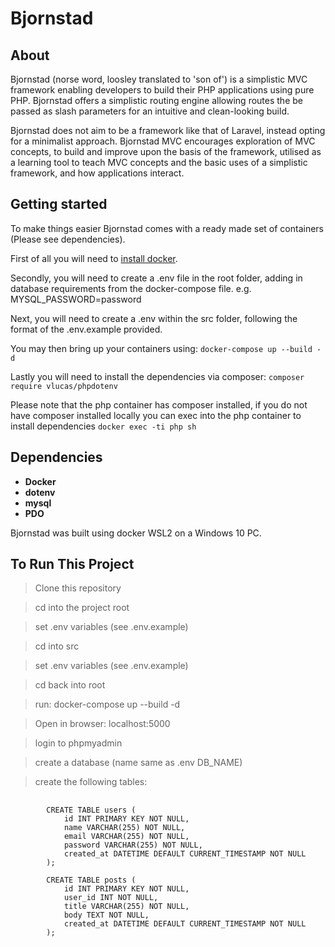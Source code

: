 # Bjornstad

## About

Bjornstad (norse word, loosley translated to 'son of') is a simplistic MVC framework enabling developers to build their PHP applications
using pure PHP. Bjornstad offers a simplistic routing engine allowing routes the be passed as slash parameters for an intuitive and clean-looking build. 

Bjornstad does not aim to be a framework like that of Laravel, instead opting for a minimalist approach. Bjornstad MVC encourages exploration of MVC concepts, to build and improve upon the basis of the framework, utilised as a learning tool to teach MVC concepts and the basic uses of a simplistic framework, and how applications interact. 

## Getting started

To make things easier Bjornstad comes with a ready made set of containers (Please see dependencies).

First of all you will need to [install docker](https://docs.docker.com/get-docker/). 

Secondly, you will need to create a .env file in the root folder, adding in database requirements from the docker-compose file.
e.g. MYSQL_PASSWORD=password

Next, you will need to create a .env within the src folder, following the format of the .env.example provided.

You may then bring up your containers using: `docker-compose up --build -d`

Lastly you will need to install the dependencies via composer: `composer require vlucas/phpdotenv`

Please note that the php container has composer installed, if you do not have composer installed locally you can
exec into the php container to install dependencies `docker exec -ti php sh`

## Dependencies

- **Docker**
- **dotenv**
- **mysql**
- **PDO**

Bjornstad was built using docker WSL2 on a Windows 10 PC. 

## To Run This Project

> Clone this repository

> cd into the project root

> set .env variables (see .env.example)

> cd into src

> set .env variables (see .env.example)

> cd back into root

> run: docker-compose up --build -d

> Open in browser: localhost:5000

> login to phpmyadmin

> create a database (name same as .env DB_NAME)

> create the following tables:

<pre>
    <code>
        CREATE TABLE users (
            id INT PRIMARY KEY NOT NULL, 
            name VARCHAR(255) NOT NULL, 
            email VARCHAR(255) NOT NULL, 
            password VARCHAR(255) NOT NULL, 
            created_at DATETIME DEFAULT CURRENT_TIMESTAMP NOT NULL
        );

        CREATE TABLE posts (
            id INT PRIMARY KEY NOT NULL, 
            user_id INT NOT NULL, 
            title VARCHAR(255) NOT NULL, 
            body TEXT NOT NULL, 
            created_at DATETIME DEFAULT CURRENT_TIMESTAMP NOT NULL
        );
    </code>
</pre>
